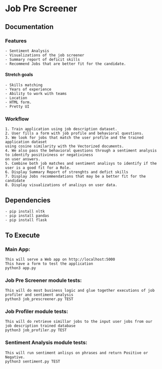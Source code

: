 # Job Pre Screener

## Documentation
### Features
    - Sentiment Analysis
    - Visualizations of the job screener
    - Summary report of deficit skills
    - Recommend Jobs that are better fit for the candidate.
    
#### Stretch goals
    - Skills matching
    - Years of experience
    - Ability to work with teams
    - Location
    - HTML form.
    - Pretty UI 

### Workflow
    1. Train application using job description dataset.
    2. User fills a form with job profile and behavioral questions.
    3. We look for jobs that match the user profile and the trained application dataset 
    using cosine similarity with the Vectorized documents.   
    4. We also pass the behavioral questions through a sentiment analysis to identify positiviness or negativiness 
    on user answers.
    5. Combine both job matches and sentiment analisys to identify if the user is a good fit for a Role.
    6. Display Summary Report of strenghts and defict skills
    7. Display Jobs recommendations that may be a better fit for the candidate
    8. Display visualizations of analisys on user data.



## Dependencies
    - pip install nltk
    - pip install pandas
    - pip install flask

## To Execute
### Main App:
    This will serve a Web app on http://localhost:5000
    This have a form to test the application
    python3 app.py
### Job Pre Screener module tests:
    This will do most business logic and glue together executions of job profiler and sentiment analysis
    python3 job_prescreener.py TEST
### Job Profiler module tests:
    This will do retrieve simillar jobs to the input user jobs from our job description trained database 
    python3 job_profiler.py TEST
### Sentiment Analysis module tests:
    This will run sentiment anlisys on phrases and return Positive or Negative.
    python3 sentiment.py TEST